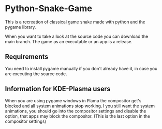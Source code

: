 # Python-Snake-Game
This is a recreation of classical game snake made with python and the pygame library.

When you want to take a look at the source code you can download the main branch. The game as an executable or an app is a release.

## Requirements
You need to install pygame manually if you don't already have it, in case you are executing the source code.

## Information for KDE-Plasma users
When you are using pygame windows in Plama the compositor get's blocked and all system animations stop working. I you still want the system animations, you should go into the compositor settings and disable the option, that apps may block the compositor. (This is the last option in the compositor settings)
